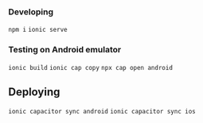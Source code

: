 ### Developing

`npm i`
`ionic serve`

### Testing on Android emulator

`ionic build`
`ionic cap copy`
`npx cap open android`

## Deploying

`ionic capacitor sync android`
`ionic capacitor sync ios`

